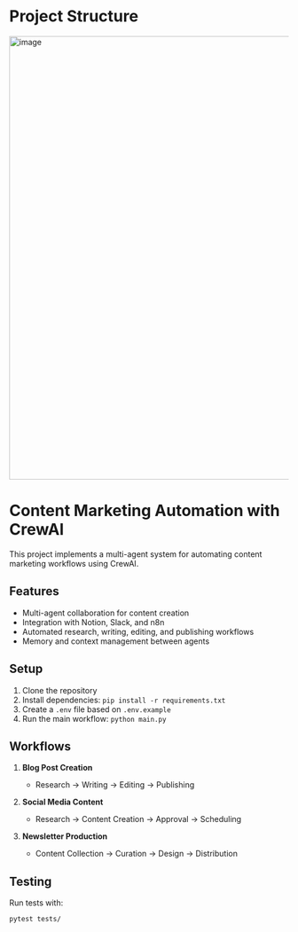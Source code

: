 # Project Structure

<img width="600" height="800" alt="image" src="https://github.com/user-attachments/assets/944cbc0e-e105-473e-991c-b8d4859bd178" />



# Content Marketing Automation with CrewAI

This project implements a multi-agent system for automating content marketing workflows using CrewAI.

## Features

- Multi-agent collaboration for content creation
- Integration with Notion, Slack, and n8n
- Automated research, writing, editing, and publishing workflows
- Memory and context management between agents

## Setup

1. Clone the repository
2. Install dependencies: `pip install -r requirements.txt`
3. Create a `.env` file based on `.env.example`
4. Run the main workflow: `python main.py`

## Workflows

1. **Blog Post Creation**
   - Research → Writing → Editing → Publishing
   
2. **Social Media Content**
   - Research → Content Creation → Approval → Scheduling

3. **Newsletter Production**
   - Content Collection → Curation → Design → Distribution

## Testing

Run tests with:
```bash
pytest tests/
```